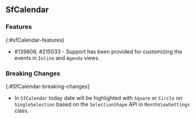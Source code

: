 ## SfCalendar

### Features
{:#sfCalendar-features}

* \#139808, \#215033 - Support has been provided for customizing the events in `Inline` and `Agenda` views.

### Breaking Changes
{:#SfCalendar-breaking-changes}

* In `SfCalendar` today date will be highlighted with `Square` or `Circle` on `SingleSelection` based on the `SelectionShape` API in `MonthViewSettings` class.